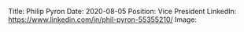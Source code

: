 Title: Philip Pyron
Date: 2020-08-05
Position: Vice President
LinkedIn: https://www.linkedin.com/in/phil-pyron-55355210/
Image: 